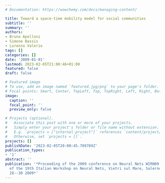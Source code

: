 ```yaml
---
# Documentation: https://wowchemy.com/docs/managing-content/

title: Toward a space-time mobility model for social communities
subtitle: ''
summary: ''
authors:
- Bruno Apolloni
- Simone Bassis
- Lorenzo Valerio
tags: []
categories: []
date: '2009-01-01'
lastmod: 2023-02-05T21:00:46+01:00
featured: false
draft: false

# Featured image
# To use, add an image named `featured.jpg/png` to your page's folder.
# Focal points: Smart, Center, TopLeft, Top, TopRight, Left, Right, BottomLeft, Bottom, BottomRight.
image:
  caption: ''
  focal_point: ''
  preview_only: false

# Projects (optional).
#   Associate this post with one or more of your projects.
#   Simply enter your project's folder or file name without extension.
#   E.g. `projects = ["internal-project"]` references `content/project/deep-learning/index.md`.
#   Otherwise, set `projects = []`.
projects: []
publishDate: '2023-02-05T20:00:45.709789Z'
publication_types:
- '1'
abstract: ''
publication: '*Proceeding of the 2009 conference on Neural Nets WIRN09: Proceedings
  of the 19th Italian Workshop on Neural Nets, Vietri sul Mare, Salerno, Italy, May
  28--30 2009*'
---
```


